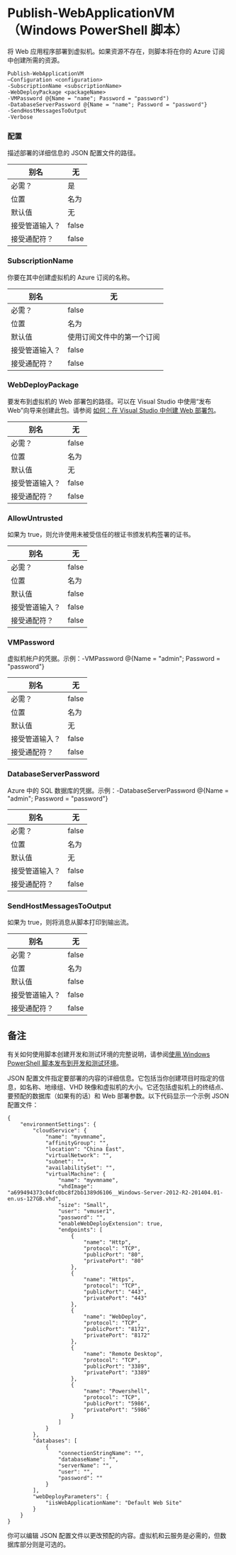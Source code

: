 <properties
   pageTitle="Publish-WebApplicationVM | Azure"
   description="了解如何将 Web 应用程序部署到虚拟机。如果资源不存在，则此脚本将在你的 Azure 订阅中创建所需的资源。"
   services="visual-studio-online"
   documentationCenter="na"
   authors="TomArcher"
   manager="douge"
   editor="" />
<tags
   ms.service="multiple"
   ms.date="04/18/2016"
   wacn.date="05/16/2016" />

# Publish-WebApplicationVM（Windows PowerShell 脚本）

将 Web 应用程序部署到虚拟机。如果资源不存在，则脚本将在你的 Azure 订阅中创建所需的资源。

```
Publish-WebApplicationVM
–Configuration <configuration>
-SubscriptionName <subscriptionName>
-WebDeployPackage <packageName>
-VMPassword @{Name = "name"; Password = "password")
-DatabaseServerPassword @{Name = "name"; Password = "password"}
-SendHostMessagesToOutput
-Verbose
```

### 配置

描述部署的详细信息的 JSON 配置文件的路径。

|别名|无|
|---|---|
|必需？|是|
|位置|名为|
|默认值|无|
|接受管道输入？|false|
|接受通配符？|false|

### SubscriptionName

你要在其中创建虚拟机的 Azure 订阅的名称。

|别名|无|
|---|---|
|必需？|false|
|位置|名为|
|默认值|使用订阅文件中的第一个订阅|
|接受管道输入？|false|
|接受通配符？|false|

### WebDeployPackage

要发布到虚拟机的 Web 部署包的路径。可以在 Visual Studio 中使用“发布 Web”向导来创建此包。请参阅 [如何：在 Visual Studio 中创建 Web 部署包](https://msdn.microsoft.com/zh-cn/library/dd465323.aspx)。

|别名|无|
|---|---|
|必需？|false|
|位置|名为|
|默认值|无|
|接受管道输入？|false|
|接受通配符？|false|

### AllowUntrusted

如果为 true，则允许使用未被受信任的根证书颁发机构签署的证书。

|别名|无|
|---|---|
|必需？|false|
|位置|名为|
|默认值|false|
|接受管道输入？|false|
|接受通配符？|false|

### VMPassword

虚拟机帐户的凭据。示例：-VMPassword @{Name = "admin"; Password = "password"}

|别名|无|
|---|---|
|必需？|false|
|位置|名为|
|默认值|无|
|接受管道输入？|false|
|接受通配符？|false|

### DatabaseServerPassword

Azure 中的 SQL 数据库的凭据。示例：-DatabaseServerPassword @{Name = "admin"; Password = "password"}

|别名|无|
|---|---|
|必需？|false|
|位置|名为|
|默认值|无|
|接受管道输入？|false|
|接受通配符？|false|

### SendHostMessagesToOutput

如果为 true，则将消息从脚本打印到输出流。

|别名|无|
|---|---|
|必需？|false|
|位置|名为|
|默认值|false|
|接受管道输入？|false|
|接受通配符？|false|

## 备注

有关如何使用脚本创建开发和测试环境的完整说明，请参阅[使用 Windows PowerShell 脚本发布到开发和测试环境](/documentation/articles/vs-azure-tools-publishing-using-powershell-scripts/)。

JSON 配置文件指定要部署的内容的详细信息。它包括当你创建项目时指定的信息，如名称、地缘组、VHD 映像和虚拟机的大小。它还包括虚拟机上的终结点、要预配的数据库（如果有的话）和 Web 部署参数。以下代码显示一个示例 JSON 配置文件：

```
{
    "environmentSettings": {
        "cloudService": {
            "name": "myvmname",
            "affinityGroup": "",
            "location": "China East",
            "virtualNetwork": "",
            "subnet": "",
            "availabilitySet": "",
            "virtualMachine": {
                "name": "myvmname",
                "vhdImage": "a699494373c04fc0bc8f2bb1389d6106__Windows-Server-2012-R2-201404.01-en.us-127GB.vhd",
                "size": "Small",
                "user": "vmuser1",
                "password": "",
                "enableWebDeployExtension": true,
                "endpoints": [
                    {
                        "name": "Http",
                        "protocol": "TCP",
                        "publicPort": "80",
                        "privatePort": "80"
                    },
                    {
                        "name": "Https",
                        "protocol": "TCP",
                        "publicPort": "443",
                        "privatePort": "443"
                    },
                    {
                        "name": "WebDeploy",
                        "protocol": "TCP",
                        "publicPort": "8172",
                        "privatePort": "8172"
                    },
                    {
                        "name": "Remote Desktop",
                        "protocol": "TCP",
                        "publicPort": "3389",
                        "privatePort": "3389"
                    },
                    {
                        "name": "Powershell",
                        "protocol": "TCP",
                        "publicPort": "5986",
                        "privatePort": "5986"
                    }
                ]
            }
        },
        "databases": [
            {
                "connectionStringName": "",
                "databaseName": "",
                "serverName": "",
                "user": "",
                "password": ""
            }
        ],
        "webDeployParameters": {
            "iisWebApplicationName": "Default Web Site"
        }
    }
}
```

你可以编辑 JSON 配置文件以更改预配的内容。虚拟机和云服务是必需的，但数据库部分则是可选的。

<!---HONumber=Mooncake_0509_2016-->